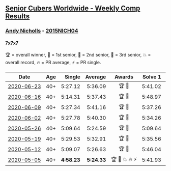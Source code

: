 <style>table {white-space: nowrap;}</style>

## [Senior Cubers Worldwide - Weekly Comp Results](/scw-comp/results/)
### [Andy Nicholls](../andy_nicholls.md) - [2015NICH04](https://www.worldcubeassociation.org/persons/2015NICH04?event=777)
#### 7x7x7

🏆 = overall winner, 🥇 = 1st senior, 🥈 = 2nd senior, 🥉 = 3rd senior, 💥 = overall record, 🔥 = PR average, ⚡ = PR single.

| Date | Age | Single | Average | Awards | Solve 1 | Solve 2 | Solve 3 | Video |
| :--: | :--: | --: | --: | :--: | --: | --: | --: | :-- |
| [2020-06-23](../../results/777/2020-06-23.md) | 40+ | 5:27.12 | 5:36.09 | 🏆 🥇 | 5:41.02 | 5:40.12 | 5:27.12 | [Link](https://www.facebook.com/events/268636114456043/permalink/277354050250916/) |
| [2020-06-16](../../results/777/2020-06-16.md) | 40+ | 5:14.31 | 5:37.43 | 🏆 🥇 | 5:48.97 | 5:14.31 | 5:49.02 | [Link](https://www.facebook.com/events/256188575607890/permalink/258506312042783/) |
| [2020-06-09](../../results/777/2020-06-09.md) | 40+ | 5:27.34 | 5:41.16 | 🏆 🥇 | 5:37.26 | 5:58.88 | 5:27.34 | [Link](https://www.facebook.com/events/1130228284009045/permalink/1130521167313090/) |
| [2020-06-02](../../results/777/2020-06-02.md) | 40+ | 5:27.78 | 5:40.30 | 🏆 🥇 | 5:34.26 | 5:58.86 | 5:27.78 | [Link](https://www.facebook.com/events/573401076937046/permalink/573721783571642/) |
| [2020-05-26](../../results/777/2020-05-26.md) | 40+ | 5:09.64 | 5:24.59 | 🏆 🥇 | 5:09.64 | 5:54.34 | 5:09.78 | [Link](https://www.facebook.com/events/637852836799991/permalink/638086230109985/) |
| [2020-05-19](../../results/777/2020-05-19.md) | 40+ | 5:29.53 | 5:32.91 | 🏆 🥇 | 5:35.56 | 5:33.65 | 5:29.53 | [Link](https://www.facebook.com/events/201300894172579/permalink/202112257424776/) |
| [2020-05-12](../../results/777/2020-05-12.md) | 40+ | 5:09.07 | 5:26.63 | 🏆 🥇 | 5:46.04 | 5:24.78 | 5:09.07 | [Link](https://www.facebook.com/events/276138643524223/permalink/276775160127238/) |
| [2020-05-05](../../results/777/2020-05-05.md) | 40+ | **4:58.23** | **5:24.33** | 🏆 🥇 💥 🔥 ⚡ | 5:41.93 | 5:32.84 | **4:58.23** | [Link](https://www.facebook.com/events/557526585195168/permalink/558592678421892/) |


<!-- Global site tag (gtag.js) - Google Analytics -->
<script async src="https://www.googletagmanager.com/gtag/js?id=UA-86348435-3"></script>
<script>window.dataLayer = window.dataLayer || []; function gtag() {dataLayer.push(arguments);} gtag('js', new Date()); gtag('config', 'UA-86348435-3');</script>

